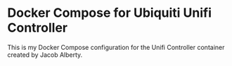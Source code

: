 # Docker Compose for Ubiquiti Unifi Controller

This is my Docker Compose configuration for the Unifi Controller container 
created by Jacob Alberty.

